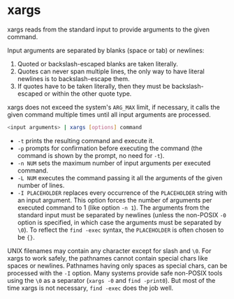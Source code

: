 # xargs

xargs reads from the standard input to provide arguments to the given command. 

Input arguments are separated by blanks (space or tab) or newlines:

1. Quoted or backslash-escaped blanks are taken literally. 
2. Quotes can never span multiple lines, the only way to have literal newlines is to backslash-escape them.
3. If quotes have to be taken literally, then they must be backslash-escaped or within the other quote type.

xargs does not exceed the system's `ARG_MAX` limit, if necessary, it calls the given command multiple times until all input arguments are processed. 

```bash
<input arguments> | xargs [options] command
```

- `-t` prints the resulting command and execute it.
- `-p` prompts for confirmation before executing the command (the command is shown by the prompt, no need for `-t`).
- `-n NUM` sets the maximum number of input arguments per executed command.
- `-L NUM` executes the command passing it all the arguments of the given number of lines.
- `-I PLACEHOLDER` replaces every occurrence of the `PLACEHOLDER` string with an input argument. This option forces the number of arguments per executed command to 1 (like option `-n 1`). The arguments from the standard input must be separated by newlines (unless the non-POSIX `-0` option is specified, in which case the arguments must be separated by `\0`). To reflect the `find -exec` syntax, the `PLACEHOLDER` is often chosen to be `{}`.

UNIX filenames may contain any character except for slash and `\0`. For xargs to work safely, the pathnames cannot contain special chars like spaces or newlines. Pathnames having only spaces as special chars, can be processed with the `-I` option. Many systems provide safe non-POSIX tools using the `\0` as a separator (`xargs -0` and `find -print0`). But most of the time xargs is not necessary, `find -exec` does the job well.
